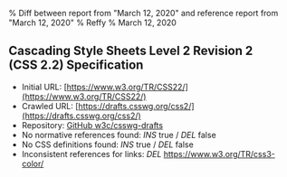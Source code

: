 % Diff between report from "March 12, 2020" and reference report from "March 12, 2020"
% Reffy
% March 12, 2020

## Cascading Style Sheets Level 2 Revision 2 (CSS 2.2) Specification

- Initial URL: [https://www.w3.org/TR/CSS22/](https://www.w3.org/TR/CSS22/)
- Crawled URL: [https://drafts.csswg.org/css2/](https://drafts.csswg.org/css2/)
- Repository: [GitHub w3c/csswg-drafts](https://github.com/w3c/csswg-drafts)
- No normative references found: *INS* true / *DEL* false
- No CSS definitions found: *INS* true / *DEL* false
- Inconsistent references for links: *DEL* https://www.w3.org/TR/css3-color/


